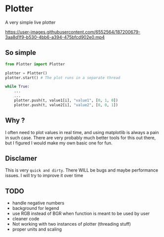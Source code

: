 # Plotter

A  very simple live plotter

https://user-images.githubusercontent.com/6552564/187200679-3aa8d1f9-b530-4bb6-a394-475bfcd902e0.mp4
## So simple

```python
from Plotter import Plotter

plotter = Plotter()
plotter.start() # The plot runs in a separate thread

while True:
    ...
    ...
    plotter.push(t, value1[i], "value1", [0, 1, 0])
    plotter.push(t, value2[i], "value2", [0, 0, 1])
```

## Why ?

I often need to plot values in real time, and using matplotlib is always a pain in such case. There are very probably much better tools for this out there, but I figured I would make my own basic one for fun.

## Disclamer 

This is very `quick and dirty`. There WILL be bugs and maybe performance issues. I will try to improve it over time

## TODO
- handle negative numbers
- background for legend
- use RGB instead of BGR when function is meant to be used by user
- cleaner code
- Not working with two instances of plotter (threading stuff)
- proper units and scaling
